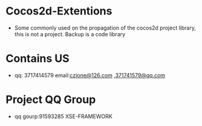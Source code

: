 # Cocos2d-Extentions

* Some commonly used on the propagation of the cocos2d project library, this is not a project. Backup is a code library

# Contains US

* qq: 3717414579 email:czjone@126.com ,371741579@qq.com

# Project QQ Group

* qq gourp:91593285 XSE-FRAMEWORK
